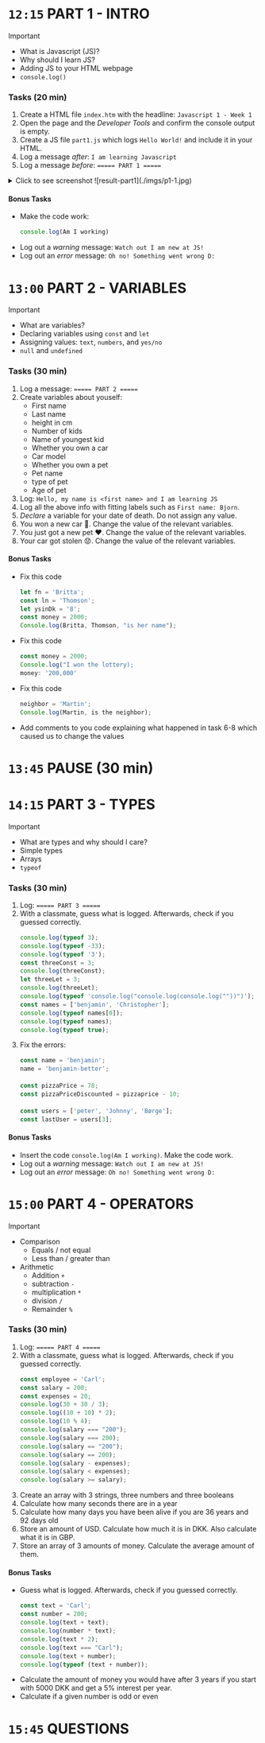 




#  `12:15` PART 1 - INTRO
> [!IMPORTANT]
> * What is Javascript (JS)?
> * Why should I learn JS?
> * Adding JS to your HTML webpage
> * `console.log()`



### Tasks (20 min)
1. Create a HTML file `index.htm` with the headline: `Javascript 1 - Week 1`
1. Open the page and the *Developer Tools* and confirm the console output is empty.
1. Create a JS file `part1.js` which logs `Hello World!` and include it in your HTML.
1. Log a message *after*: `I am learning Javascript`
1. Log a message *before*: `===== PART 1 =====`
<details>
<summary>Click to see screenshot</summery>
![result-part1](./imgs/p1-1.jpg)
</details>
   

#### Bonus Tasks
* Make the code work: 
    ```js
    console.log(Am I working)
    ```
* Log out a *warning* message: `Watch out I am new at JS!`
* Log out an *error* message: `Oh no! Something went wrong D:`


# `13:00` PART 2 - VARIABLES
> [!IMPORTANT]
> * What are variables?
> * Declaring variables using `const` and `let`
> * Assigning values: `text`, `numbers`, and `yes/no`
> * `null` and `undefined` 

### Tasks (30 min)
1. Log a message: `===== PART 2 =====`
1. Create variables about youself:
   * First name
   * Last name
   * height in cm
   * Number of kids
   * Name of youngest kid
   * Whether you own a car
   * Car model
   * Whether you own a pet
   * Pet name
   * type of pet
   * Age of pet
1. Log: `Hello, my name is <first name> and I am learning JS`
1. Log all the above info with fitting labels such as `First name: Bjorn`.
1. *Declare* a variable for your date of death. Do not assign any value.
1. You won a new car 🤩. Change the value of the relevant variables.
1. You just got a new pet ❤️. Change the value of the relevant variables.
1. Your car got stolen 😟. Change the value of the relevant variables. 


#### Bonus Tasks
* Fix this code
    ```js
    let fn = 'Britta';
    const ln = 'Thomson';
    let ysinDk = '8';
    const money = 2000;
    Console.log(Britta, Thomson, "is her name");
    ```
* Fix this code
    ```js
    const money = 2000;
    Console.log("I won the lottery);
    money: '200,000'
    ```
* Fix this code
    ```js
    neighbor = 'Martin';
    Console.log(Martin, is the neighbor);
    ```
* Add comments to you code explaining what happened in task 6-8 which caused us to change the values


# `13:45` PAUSE (30 min)

# `14:15` PART 3 - TYPES
> [!IMPORTANT]
> * What are types and why should I care?
> * Simple types
> * Arrays
> * `typeof`



### Tasks (30 min)
1. Log: `===== PART 3 =====`
1. With a classmate, guess what is logged. Afterwards, check if you guessed correctly.
    ```js
    console.log(typeof 3);
    console.log(typeof -33);
    console.log(typeof '3');
    const threeConst = 3;
    console.log(threeConst);
    let threeLet = 3;
    console.log(threeLet);
    console.log(typeof 'console.log("console.log(console.log(""))")');
    const names = ['benjamin', 'Christopher'];
    console.log(typeof names[0]);
    console.log(typeof names);
    console.log(typeof true);
    ```
1. Fix the errors:
    ```js
    const name = 'benjamin';
    name = 'benjamin-better';

    const pizzaPrice = 78;
    const pizzaPriceDiscounted = pizzaprice - 10;

    const users = ['peter', 'Johnny', 'Børge'];
    const lastUser = users[3];
    ```

#### Bonus Tasks
* Insert the code `console.log(Am I working)`. Make the code work.
* Log out a *warning* message: `Watch out I am new at JS!`
* Log out an *error* message: `Oh no! Something went wrong D:`



# `15:00` PART 4 - OPERATORS
> [!IMPORTANT]
> * Comparison
>    * Equals / not equal
>    * Less than / greater than
> * Arithmetic
>    * Addition `+`
>    * subtraction `-`
>    * multiplication `*`
>    * division `/`
>    * Remainder `%`



### Tasks (30 min)
1. Log: `===== PART 4 =====`
1. With a classmate, guess what is logged. Afterwards, check if you guessed correctly.
    ```js
    const employee = 'Carl';
    const salary = 200;
    const expenses = 20;
    console.log(30 + 30 / 3);
    console.log((10 + 10) * 2);
    console.log(10 % 4);
    console.log(salary === "200");
    console.log(salary === 200);
    console.log(salary == "200");
    console.log(salary == 200);
    console.log(salary - expenses);
    console.log(salary < expenses);
    console.log(salary >= salary);
    ```
1. Create an array with 3 strings, three numbers and three booleans
1. Calculate how many seconds there are in a year
1. Calculate how many days you have been alive if you are 36 years and 92 days old
1. Store an amount of USD. Calculate how much it is in DKK. Also calculate what it is in GBP.
1. Store an array of 3 amounts of money. Calculate the average amount of them.

#### Bonus Tasks
* Guess what is logged. Afterwards, check if you guessed correctly.
    ```js
    const text = 'Carl';
    const number = 200;
    console.log(text + text);
    console.log(number * text);
    console.log(text * 2);
    console.log(text === "Carl");
    console.log(text + number);
    console.log(typeof (text + number));
    ```
* Calculate the amount of money you would have after 3 years if you start with 5000 DKK and get a 5% interest per year.
* Calculate if a given number is odd or even



# `15:45` QUESTIONS